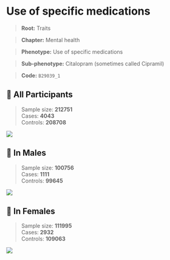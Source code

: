 # Use of specific medications
> **Root:** Traits  

> **Chapter:** Mental health  

> **Phenotype:** Use of specific medications  

> **Sub-phenotype:** Citalopram (sometimes called Cipramil)  

> **Code:** `B29039_1`

## 🧪 All Participants  
> Sample size: **212751**  
> Cases: **4043**  
> Controls: **208708**
<img src="/Traits/Figures/ALL/B29039_1.png"/>
<CsvTable src="/Traits_Data/ALL/LG_B29039_1.csv" label="🔍 View full results" />

## 👨 In Males  
> Sample size: **100756**  
> Cases: **1111**  
> Controls: **99645**
<img src="/Traits/Figures/Male/B29039_1.png"/>
<CsvTable src="/Traits_Data/Male/LG_B29039_1.csv" label="🔍 View full results" />

## 👩 In Females  
> Sample size: **111995**  
> Cases: **2932**  
> Controls: **109063**
<img src="/Traits/Figures/Female/B29039_1.png"/>
<CsvTable src="/Traits_Data/Female/LG_B29039_1.csv" label="🔍 View full results" />
